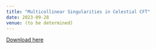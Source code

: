 ```yaml
---
title: "Multicollinear Singularities in Celestial CFT"
date: 2023-09-28
venue: (to be determined)
---
```

[Download here](https://inspirehep.net/literature/2703924)
